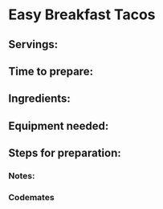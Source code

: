 # Easy Breakfast Tacos

## Servings: 

## Time to prepare: 

## Ingredients:


## Equipment needed:


## Steps for preparation:



### Notes:



### Codemates #
